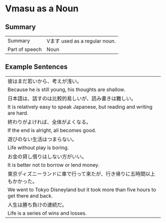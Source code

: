 # Vmasu as a Noun

## Summary

<table><tr>   <td>Summary</td>   <td>Vます used as a regular noun.</td></tr><tr>   <td>Part of speech</td>   <td>Noun</td></tr></table>

## Example Sentences

<table><tr><td>彼はまだ若いから、考えが浅い。</td></tr><tr><td>Because he is still young, his thoughts are shallow.</td></tr><tr><td>日本語は、話すのは比較的易しいが、読み書きは難しい。</td></tr><tr><td>It is relatively easy to speak Japanese, but reading and writing are hard.</td></tr><tr><td>終わりがよければ、全体がよくなる。</td></tr><tr><td>If the end is alright, all becomes good.</td></tr><tr><td>遊びのない生活はつまらない。</td></tr><tr><td>Life without play is boring.</td></tr><tr><td>お金の貸し借りはしない方がいい。</td></tr><tr><td>It is better not to borrow or lend money.</td></tr><tr><td>東京ディズニーランドに車で行って来たが、行き帰りに五時間以上もかかった。</td></tr><tr><td>We went to Tokyo Disneyland but it took more than five hours to get there and back.</td></tr><tr><td>人生は勝ち負けの連続だ。</td></tr><tr><td>Life is a series of wins and losses.</td></tr></table>

